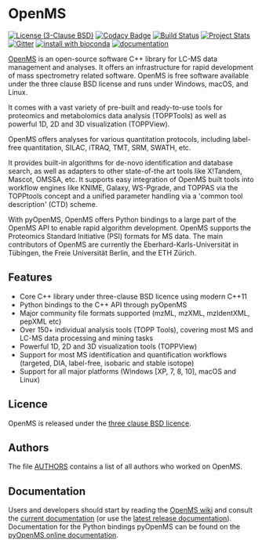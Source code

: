 OpenMS
====== 

[![License (3-Clause BSD)](https://img.shields.io/badge/license-BSD%203--Clause-blue.svg?style=flat-square)](http://opensource.org/licenses/BSD-3-Clause)
[![Codacy Badge](https://api.codacy.com/project/badge/Grade/93e71bad214f46d2a534ec92dbc2efc9)](https://www.codacy.com/app/OpenMS/OpenMS?utm_source=github.com&utm_medium=referral&utm_content=OpenMS/OpenMS&utm_campaign=badger)
[![Build Status](https://travis-ci.org/OpenMS/OpenMS.svg?branch=develop)](https://travis-ci.org/OpenMS/OpenMS)
[![Project Stats](https://www.openhub.net/p/open-ms/widgets/project_thin_badge.gif)](https://www.openhub.net/p/open-ms)
[![Gitter](https://badges.gitter.im/Join%20Chat.svg)](https://gitter.im/OpenMS/OpenMS?utm_source=badge&utm_medium=badge&utm_campaign=pr-badge)
[![install with bioconda](https://img.shields.io/badge/install%20with-bioconda-brightgreen.svg?style=flat-square)](http://bioconda.github.io/recipes/openms/README.html)
[![documentation](https://codedocs.xyz/doxygen/doxygen.svg)](https://ftp.mi.fu-berlin.de/pub/OpenMS/develop-documentation/html/index.html)


<a href="http://www.openms.org/" target="_blank">OpenMS</a> 
is an open-source software C++ library for LC-MS data management and
analyses. It offers an infrastructure for rapid development of mass
spectrometry related software. OpenMS is free software available under the
three clause BSD license and runs under Windows, macOS, and Linux.

It comes with a vast variety of pre-built and ready-to-use tools for proteomics
and metabolomics data analysis (TOPPTools) as well as powerful 1D, 2D and 3D
visualization (TOPPView).

OpenMS offers analyses for various quantitation protocols, including label-free
quantitation, SILAC, iTRAQ, TMT, SRM, SWATH, etc.

It provides built-in algorithms for de-novo identification and database search,
as well as adapters to other state-of-the art tools like X!Tandem, Mascot,
OMSSA, etc. It supports easy integration of OpenMS built tools into workflow
engines like KNIME, Galaxy, WS-Pgrade, and TOPPAS via the TOPPtools concept and
a unified parameter handling via a 'common tool description' (CTD) scheme.

With pyOpenMS, OpenMS offers Python bindings to a large part of the OpenMS API
to enable rapid algorithm development. OpenMS supports the Proteomics Standard
Initiative (PSI) formats for MS data. The main contributors of OpenMS are
currently the Eberhard-Karls-Universität in Tübingen, the Freie Universität
Berlin, and the ETH Zürich.

Features
--------
- Core C++ library under three-clause BSD licence using modern C++11
- Python bindings to the C++ API through pyOpenMS
- Major community file formats supported (mzML, mzXML, mzIdentXML, pepXML etc)
- Over 150+ individual analysis tools (TOPP Tools), covering most MS and LC-MS data processing and mining tasks
- Powerful 1D, 2D and 3D visualization tools (TOPPView)
- Support for most MS identification and quantification workflows (targeted, DIA, label-free, isobaric and stable isotope)
- Support for all major platforms (Windows [XP, 7, 8, 10], macOS and Linux)

Licence
-------
OpenMS is released under the [three clause BSD licence](LICENSE).

Authors
-------
The file [AUTHORS](AUTHORS) contains a list of all authors who worked on OpenMS.

Documentation
-------------
Users and developers should start by reading the [OpenMS wiki](https://github.com/OpenMS/OpenMS/wiki) and consult the [current documentation](https://abibuilder.informatik.uni-tuebingen.de/archive/openms/Documentation/nightly/html/index.html) (or use the [latest release documentation](https://abibuilder.informatik.uni-tuebingen.de/archive/openms/Documentation/release/latest/html/index.html)).
Documentation for the Python bindings pyOpenMS can be found on the [pyOpenMS online documentation](https://pyopenms.readthedocs.io).

